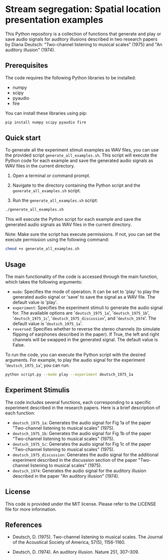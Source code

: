 # Stream segregation: Spatial location presentation examples


This Python repository is a collection of functions that generate and play or save audio signals for auditory illusions described in two research papers by Diana Deutsch: "Two-channel listening to musical scales" (1975) and "An auditory illusion" (1974).

## Prerequisites
The code requires the following Python libraries to be installed:
- numpy
- scipy
- pyaudio
- fire

You can install these libraries using pip:
```bash
pip install numpy scipy pyaudio fire
```

## Quick start

To generate all the experiment stimuli examples as WAV files, you can use the provided script `generate_all_examples.sh`. This script will execute the Python code for each example and save the generated audio signals as WAV files in the current directory.

1. Open a terminal or command prompt.

2. Navigate to the directory containing the Python script and the `generate_all_examples.sh` script.

3. Run the `generate_all_examples.sh` script:

```bash
./generate_all_examples.sh
```

This will execute the Python script for each example and save the generated audio signals as WAV files in the current directory.

Note: Make sure the script has execute permissions. If not, you can set the execute permission using the following command:

```bash
chmod +x generate_all_examples.sh
```

## Usage

The main functionality of the code is accessed through the main function, which takes the following arguments:

- `mode`: Specifies the mode of operation. It can be set to 'play' to play the generated audio signal or 'save' to save the signal as a WAV file. The default value is 'play'.
- `experiment`: Specifies the experiment stimuli to generate the audio signal for. The available options are '`deutsch_1975_1a`', '`deutsch_1975_1b`', '`deutsch_1975_1c`', '`deutsch_1975_discussion`', and '`deutsch_1974`'. The default value is '`deutsch_1975_1a`'.
- `reversed`: Specifies whether to reverse the stereo channels (to simulate flipping of earphones described in the paper). If True, the left and right channels will be swapped in the generated signal. The default value is False.

To run the code, you can execute the Python script with the desired arguments. For example, to play the audio signal for the experiment '`deutsch_1975_1a`', you can run:

```bash
python script.py --mode play --experiment deutsch_1975_1a
```

## Experiment Stimulis
The code includes several functions, each corresponding to a specific experiment described in the research papers. Here is a brief description of each function:

- `deutsch_1975_1a`: Generates the audio signal for Fig 1a of the paper "Two-channel listening to musical scales" (1975).
- `deutsch_1975_1b`: Generates the audio signal for Fig 1b of the paper "Two-channel listening to musical scales" (1975).
- `deutsch_1975_1c`: Generates the audio signal for Fig 1c of the paper "Two-channel listening to musical scales" (1975).
- `deutsch_1975_discussion`: Generates the audio signal for the additional experiment described in the discussion section of the paper "Two-channel listening to musical scales" (1975).
- `deutsch_1974`: Generates the audio signal for the auditory illusion described in the paper "An auditory illusion" (1974).


## License
This code is provided under the MIT license. Please refer to the LICENSE file for more information.


## References
- Deutsch, D. (1975). Two-channel listening to musical scales. The Journal of the Acoustical Society of America, 57(5), 1156-1160.

- Deutsch, D. (1974). An auditory illusion. Nature 251, 307–309.